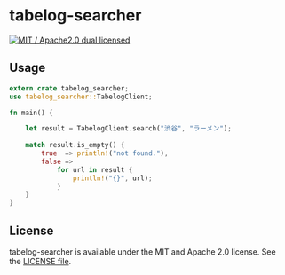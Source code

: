 # tabelog-searcher
[![MIT / Apache2.0 dual licensed](https://img.shields.io/badge/dual%20license-MIT%20/%20Apache%202.0-blue.svg)](./license-mit)

## Usage
```rust
extern crate tabelog_searcher;
use tabelog_searcher::TabelogClient;

fn main() {

    let result = TabelogClient.search("渋谷", "ラーメン");
    
    match result.is_empty() {
        true  => println!("not found."),
        false =>
            for url in result {
                println!("{}", url);
            }
    }
}
```

## License
tabelog-searcher is available under the MIT and Apache 2.0 license. See the [LICENSE file](https://github.com/atsushi130/tabelog-searcher/blob/master/license-mit).
